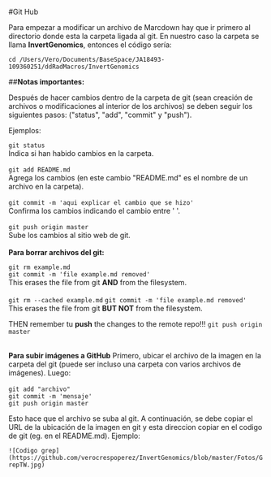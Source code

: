 #Git Hub  

Para empezar a modificar un archivo de Marcdown hay que ir primero al directorio donde esta la carpeta ligada al git. En nuestro caso la carpeta se llama **InvertGenomics**, entonces el código sería:

`cd /Users/Vero/Documents/BaseSpace/JA18493-109360251/ddRadMacros/InvertGenomics`

##**Notas importantes:**

Después de hacer cambios dentro de la carpeta de git (sean creación de archivos o modificaciones al interior de los archivos) se deben seguir los siguientes pasos: ("status", "add", "commit" y "push").

Ejemplos:  

`git status`  
Indica si han habido cambios en la carpeta. <br/><br/>
`git add README.md`  
Agrega los cambios (en este cambio "README.md" es el nombre de un archivo en la carpeta).<br/><br/>
`git commit -m 'aqui explicar el cambio que se hizo'`  
Confirma los cambios indicando el cambio entre ' '.<br/><br/>
`git push origin master`   
Sube los cambios al sitio web de git.
<br/><br/>
**Para borrar archivos del git:**  

`git rm example.md`  
`git commit -m 'file example.md removed'`  
This erases the file from git **AND** from the filesystem.<br/><br/>
`git rm --cached example.md`
`git commit -m 'file example.md removed'`  
This erases the file from git **BUT NOT** from the filesystem.

THEN remember tu **push** the changes to the remote repo!!!
`git push origin master`
<br/><br/>

__Para subir imágenes a GitHub__
Primero, ubicar el archivo de la imagen en la carpeta del git (puede ser incluso una carpeta con varios archivos de imágenes). Luego:<br/><br/>
`git add "archivo"`   
`git commit -m 'mensaje'`  
`git push origin master`

Esto hace que el archivo se suba al git. A continuación, se debe copiar el URL de la ubicación de la imagen en git y esta direccion copiar en el codigo de git (eg. en el README.md). Ejemplo:

`![Codigo grep](https://github.com/verocrespoperez/InvertGenomics/blob/master/Fotos/GrepTW.jpg)`


